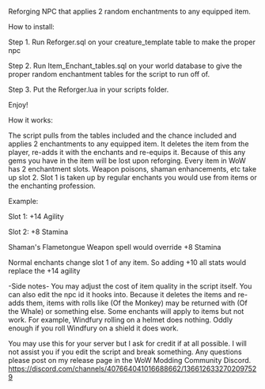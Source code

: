 Reforging NPC that applies 2 random enchantments to any equipped item.

How to install:

Step 1. Run Reforger.sql on your creature_template table to make the proper npc

Step 2. Run Item_Enchant_tables.sql on your world database to give the proper random enchantment tables for the script to run off of.

Step 3. Put the Reforger.lua in your scripts folder.

Enjoy!

How it works:

The script pulls from the tables included and the chance included and applies 2 enchantments to any equipped item. It deletes the item from the player, re-adds it with the enchants and re-equips it. Because of this any gems you have in the item will be lost upon reforging. Every item in WoW has 2 enchantment slots. Weapon poisons, shaman enhancements, etc take up slot 2. Slot 1 is taken up by regular enchants you would use from items or the enchanting profession.

Example:

Slot 1: +14 Agility

Slot 2: +8 Stamina

Shaman's Flametongue Weapon spell would override +8 Stamina

Normal enchants change slot 1 of any item. So adding +10 all stats would replace the +14 agility

-Side notes-
You may adjust the cost of item quality in the script itself. You can also edit the npc id it hooks into.
Because it deletes the items and re-adds them, items with rolls like (Of the Monkey) may be returned with (Of the Whale) or something else.
Some enchants will apply to items but not work. For example, Windfury rolling on a helmet does nothing. Oddly enough if you roll Windfury on a shield it does work.

You may use this for your server but I ask for credit if at all possible.
I will not assist you if you edit the script and break something. Any questions please post on my release page in the WoW Modding Community Discord. https://discord.com/channels/407664041016688662/1366126332702097529
